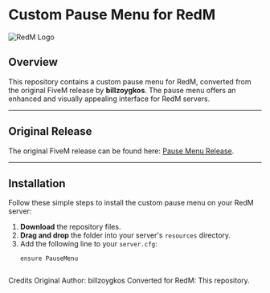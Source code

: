 # Custom Pause Menu for RedM

![RedM Logo](https://upload.wikimedia.org/wikipedia/commons/7/7f/Red_Dead_Redemption_2_logo.png)

## Overview

This repository contains a custom pause menu for RedM, converted from the original FiveM release by **billzoygkos**. The pause menu offers an enhanced and visually appealing interface for RedM servers.

---

## Original Release

The original FiveM release can be found here: [Pause Menu Release](https://forum.cfx.re/t/release-pause-menu/4919651).

---

## Installation

Follow these simple steps to install the custom pause menu on your RedM server:

1. **Download** the repository files.
2. **Drag and drop** the folder into your server's `resources` directory.
3. Add the following line to your `server.cfg`:
   ```plaintext
   ensure PauseMenu


Credits
Original Author: billzoygkos
Converted for RedM: This repository.
